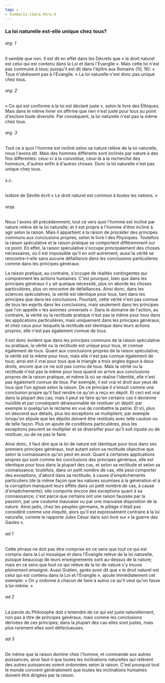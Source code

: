 ```yaml
---
tags : 
- Summa/Ia-IIæ/q.94/a.4
---
```


### La loi naturelle est-elle unique chez tous?

###### arg. 1
Il semble que non. Il est dit en effet dans les Décrets que « le droit naturel est celui qui est contenu dans la Loi et dans l'Évangile ». Mais cette loi n'est pas commune à tous; puisqu'il est dit dans l'épître aux Romains (10, 16): « Tous n'obéissent pas à l'Évangile. » La loi naturelle n'est donc pas unique chez tous. 

###### arg. 2
« Ce qui est conforme à la loi est déclaré juste », selon le livre des Éthiques. Mais dans le même livrer on affirme que rien n'est juste pour tous au point d'exclure toute diversité. Par conséquent, la loi naturelle n'est pas la même chez tous. 

###### arg. 3
Tout ce à quoi l'homme est incliné selon sa nature relève de la loi naturelle, nous l'avons dit. Mais des hommes différents sont inclinés par nature à des fins différentes: ceux-ci à la convoitise, ceux-là à la recherche des honneurs, d'autres enfin à d'autres choses. Donc la loi naturelle n'est pas unique chez tous. 

###### s.c.
Isidore de Séville écrit « Le droit naturel est commun à toutes les nations. » 

###### resp.
Nous l'avons dit précédemment, tout ce vers quoi l'homme est incliné par nature relève de la loi naturelle; et il est propre à l'homme d'être incliné à agir selon la raison. Mais il appartient à la raison de procéder des principes communs aux conclusions propres, selon le livre I des Physiques. Toutefois la raison spéculative et la raison pratique se comportent différemment sur ce point. En effet, la raison spéculative s'occupe principalement des choses nécessaires, où il est impossible qu'il en soit autrement; aussi la vérité se rencontre-t-elle sans aucune défaillance dans les conclusions particulières comme dans les principes généraux. 

La raison pratique, au contraire, s'occupe de réalités contingentes qui comprennent les actions humaines. C'est pourquoi, bien que dans les principes généraux il y ait quelque nécessité, plus on aborde les choses particulières, plus on rencontre de défaillances. Ainsi donc, dans les sciences spéculatives, la vérité est identique pour tous, tant dans les principes que dans les conclusions. Pourtant, cette vérité n'est pas connue de tous les esprits dans les conclusions, mais seulement dans les principes que l'on appelle « les axiomes universels ». Dans le domaine de l'action, au contraire, la vérité ou la rectitude pratique n'est pas la même pour tous dans les applications particulières, mais uniquement dans les principes généraux; et chez ceux pour lesquels la rectitude est identique dans leurs actions propres, elle n'est pas également connue de tous. 

Il est donc évident que dans les principes communs de la raison spéculative ou pratique, la vérité ou la rectitude est unique pour tous, et connue également de tous. Quant aux conclusions propres de la raison spéculative, la vérité est la même pour tous, mais elle n'est pas connue également de tous; ainsi est-il vrai pour tous que le triangle a trois angles égaux à deux droits, encore que ce ne soit pas connu de tous. Mais la vérité ou la rectitude n'est pas la même pour tous quand on arrive aux conclusions propres de la raison pratique, et même là où se réalise l'identité, elle n'est pas également connue de tous. Par exemple, il est vrai et droit aux yeux de tous que l'on agisse selon la raison. De ce principe il s'ensuit comme une conclusion propre qu'il faut rendre ce qu'on a reçu en dépôt. Et ceci est vrai dans la plupart des cas; mais il peut se faire qu'en certains cas il devienne nuisible et par conséquent déraisonnable de restituer un dépôt: par exemple si quelqu'un le réclame en vue de combattre la patrie. Et ici, plus on descend aux détails, plus les exceptions se multiplient; par exemple lorsqu'on stipule que les dépôts doivent être restitués avec telle caution ou de telle façon. Plus on ajoute de conditions particulières, plus les exceptions peuvent se multiplier et se diversifier pour qu'il soit injuste ou de restituer, ou de ne pas le faire. 

Ainsi donc, il faut dire que la loi de nature est identique pour tous dans ses premiers principes généraux, tout autant selon sa rectitude objective que selon la connaissance qu'on peut en avoir. Quant à certaines applications propres qui sont comme les conclusions des principes généraux, elle est identique pour tous dans la plupart des cas, et selon sa rectitude et selon sa connaissance; toutefois, dans un petit nombre de cas, elle peut comporter des exceptions, d'abord dans sa rectitude, à cause d'empêchements particuliers (de la même façon que les natures soumises à la génération et à la corruption manquent leurs effets dans un petit nombre de cas, à cause d'empêchements); elle comporte encore des exceptions quant à sa connaissance; c'est parce que certains ont une raison faussée par la passion, par une coutume mauvaise ou par une mauvaise disposition de la nature. Ainsi jadis, chez les peuples germains, le pillage n'était pas considéré comme une iniquité, alors qu'il est expressément contraire à la loi naturelle, comme le rapporte Jules César dans son livre sur « la guerre des Gaules ». 

###### ad 1
Cette phrase ne doit pas être comprise en ce sens que tout ce qui est compris dans la Loi mosaïque et dans l'Évangile relève de la loi naturelle, puisque beaucoup de leurs enseignements sont au-dessus de la nature; mais en ce sens que tout ce qui relève de la loi de nature s'y trouve pleinement enseigné. Aussi Gratien, après avoir dit que « le droit naturel est celui qui est contenu dans la Loi et l'Évangile », ajoute immédiatement cet exemple: « On y ordonne à chacun de faire à autrui ce qu'il veut qu'on fasse à lui-même. » 

###### ad 2
La parole du Philosophe doit s'entendre de ce qui est juste naturellement, non pas à titre de principes généraux, mais comme les conclusions dérivées de ces principes; dans la plupart des cas elles sont justes, mais plus rarement elles sont défectueuses. 

###### ad 3
De même que la raison domine chez l'homme, et commande aux autres puissances, ainsi faut-il que toutes les inclinations naturelles qui relèvent des autres puissances soient ordonnées selon la raison. C'est pourquoi tout le monde convient généralement que toutes les inclinations humaines doivent être dirigées par la raison. 

